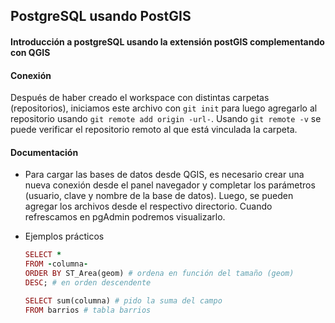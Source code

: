 ## PostgreSQL usando PostGIS
#### Introducción a postgreSQL usando la extensión postGIS complementando con QGIS

#### Conexión
Después de haber creado el workspace con distintas carpetas (repositorios), iniciamos este archivo con ```git init``` para luego agregarlo al repositorio usando ```git remote add origin -url-```. Usando ```git remote -v``` se puede verificar el repositorio remoto al que está vinculada la carpeta.

#### Documentación
* Para cargar las bases de datos desde QGIS, es necesario crear una nueva conexión desde el panel navegador y completar los parámetros (usuario, clave y nombre de la base de datos). Luego, se pueden agregar los archivos desde el respectivo directorio. Cuando refrescamos en pgAdmin podremos visualizarlo.

* Ejemplos prácticos
    ```ruby
    SELECT *
    FROM -columna-
    ORDER BY ST_Area(geom) # ordena en función del tamaño (geom)
    DESC; # en orden descendente
    ```

    ```ruby
    SELECT sum(columna) # pido la suma del campo
    FROM barrios # tabla barrios
    ```